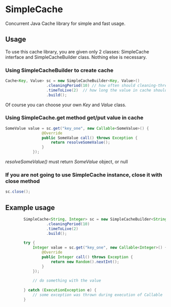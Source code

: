 # SimpleCache

Concurrent Java Cache library for simple and fast usage.

## Usage

To use this cache library, you are given only 2 classes: SimpleCache interface and SimpleCacheBuilder class.
Nothing else is necessary.

### Using SimpleCacheBuilder to create cache

```java
Cache<Key, Value> sc = new SimpleCacheBuilder<Key, Value>()
			      .cleaningPeriod(10) // how often should cleaning-thread be executed (in seconds; 0 means never)
			      .timeToLive(2)  // how long the value in cache should remain valid (in seconds; 0 means for-ever)
			      .build();
```
Of course you can choose your own _Key_ and _Value_ class.

### Using SimpleCache.get method get/put value in cache

```java
SomeValue value = sc.get("key_one", new Callable<SomeValue>() {
				@Override
				public SomeValue call() throws Exception {
					return resolveSomeValue();
				}
			});
```
_resolveSomeValue()_ must return _SomeValue_ object, or null

### If you are not going to use SimpleCache instance, close it with close method

```java
sc.close();
```

## Example usage

```java
		SimpleCache<String, Integer> sc = new SimpleCacheBuilder<String, Integer>()
			      .cleaningPeriod(10)
			      .timeToLive(2)
			      .build();
			      
		try {
			Integer value = sc.get("key_one", new Callable<Integer>() {
				@Override
				public Integer call() throws Exception {
					return new Random().nextInt();
				}
			});
			
			// do something with the value
			
		} catch (ExecutionException e) {
			// some exception was thrown during execution of Callable
		}
```
